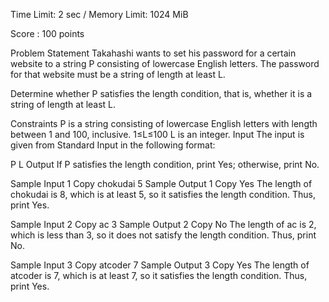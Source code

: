Time Limit: 2 sec / Memory Limit: 1024 MiB

Score : 
100 points

Problem Statement
Takahashi wants to set his password for a certain website to a string 
P consisting of lowercase English letters.
The password for that website must be a string of length at least 
L.

Determine whether 
P satisfies the length condition, that is, whether it is a string of length at least 
L.

Constraints
P is a string consisting of lowercase English letters with length between 
1 and 
100, inclusive.
1≤L≤100
L is an integer.
Input
The input is given from Standard Input in the following format:

P
L
Output
If 
P satisfies the length condition, print Yes; otherwise, print No.

Sample Input 1
Copy
chokudai
5
Sample Output 1
Copy
Yes
The length of chokudai is 
8, which is at least 
5, so it satisfies the length condition.
Thus, print Yes.

Sample Input 2
Copy
ac
3
Sample Output 2
Copy
No
The length of ac is 
2, which is less than 
3, so it does not satisfy the length condition.
Thus, print No.

Sample Input 3
Copy
atcoder
7
Sample Output 3
Copy
Yes
The length of atcoder is 
7, which is at least 
7, so it satisfies the length condition.
Thus, print Yes.
